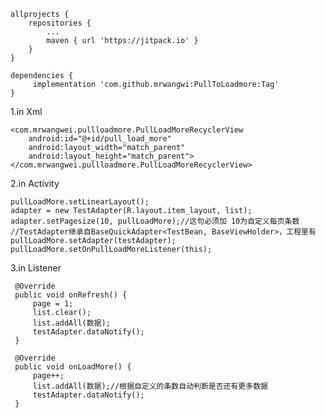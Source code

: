 
    allprojects {
		repositories {
			...
			maven { url 'https://jitpack.io' }
		}
	}

    dependencies {
	     implementation 'com.github.mrwangwi:PullToLoadmore:Tag'
	}



1.in Xml

    <com.mrwangwei.pullloadmore.PullLoadMoreRecyclerView
        android:id="@+id/pull_load_more"
        android:layout_width="match_parent"
        android:layout_height="match_parent">
    </com.mrwangwei.pullloadmore.PullLoadMoreRecyclerView>

 2.in Activity

    pullLoadMore.setLinearLayout();
    adapter = new TestAdapter(R.layout.item_layout, list);
    adapter.setPagesize(10, pullLoadMore);//这句必须加 10为自定义每页条数
    //TestAdapter继承自BaseQuickAdapter<TestBean, BaseViewHolder>，工程里有
    pullLoadMore.setAdapter(testAdapter);
    pullLoadMore.setOnPullLoadMoreListener(this);


 3.in Listener

     @Override
     public void onRefresh() {
         page = 1;
         list.clear();
         list.addAll(数据);
         testAdapter.dataNotify();
     }

     @Override
     public void onLoadMore() {
         page++;
         list.addAll(数据);//根据自定义的条数自动判断是否还有更多数据
         testAdapter.dataNotify();
     }